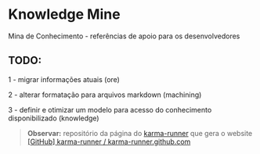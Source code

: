 # Knowledge Mine

Mina de Conhecimento - referências de apoio para os desenvolvedores

## TODO: 

1 - migrar informações atuais (ore)

2 - alterar formatação para arquivos markdown (machining)

3 - definir e otimizar um modelo para acesso do conhecimento disponibilizado (knowledge)

> **Observar:** repositório da página do [karma-runner](http://karma-runner.github.io/) que gera o website [[GitHub] karma-runner / karma-runner.github.com](https://github.com/karma-runner/karma-runner.github.com)